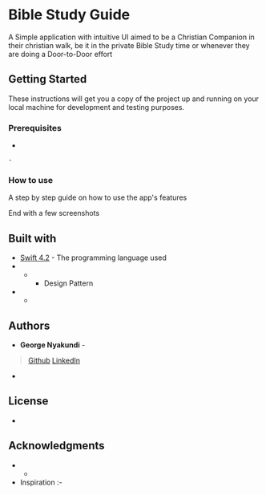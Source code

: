 # Bible Study Guide

A Simple application with intuitive UI aimed to be a Christian Companion in their christian walk, be it in the private Bible Study time or whenever they are doing a Door-to-Door effort

## Getting Started

These instructions will get you a copy of the project up and running on your local machine for development and testing purposes.

### Prerequisites

-

```
-
```

### How to use

A step by step guide on how to use the app's features

End with a few screenshots

## Built with

* [Swift 4.2](https://developer.apple.com/swift/) - The programming language used
* - - Design Pattern
* -

## Authors

* **George Nyakundi** - 
 > [Github](https://github.com/DevAgani)
 > [LinkedIn](https://www.linkedin.com/in/georgenyakundi/)

-

## License
- 

## Acknowledgments

* -
* Inspiration :-

